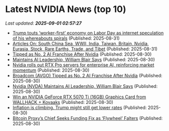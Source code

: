 # Latest NVIDIA News (top 10)
_Last updated: **2025-09-01 02:57:27**_

- [Trump touts ‘worker-first’ economy on Labor Day as internet speculation of his whereabouts spirals](https://www.foxnews.com/politics/trump-touts-worker-first-economy-labor-day-internet-speculation-his-whereabouts-spirals) (Published: 2025-08-31)
- [Articles On: South China Sea, WWII, India, Taiwan, Britain, Nvidia, Eurasia, Stock, Rare Earths, Trade, and Tibet](https://www.hoover.org/research/articles-south-china-sea-wwii-india-taiwan-britain-nvidia-eurasia-stock-rare-earths-trade) (Published: 2025-08-31)
- [Tipped as No. 2 AI Franchise After Nvidia](https://biztoc.com/x/16c3855b7a8ce289) (Published: 2025-08-30)
- [Maintains AI Leadership, William Blair Says](https://biztoc.com/x/7f86ac542dcdda57) (Published: 2025-08-30)
- [Nvidia rolls out RTX Pro servers for enterprise AI, reinforcing market momentum](https://www.digitimes.com/news/a20250829PD220/nvidia-rtx-demand-2025-ai-server.html) (Published: 2025-08-30)
- [Broadcom (AVGO) Tipped as No. 2 AI Franchise After Nvidia](https://finance.yahoo.com/news/broadcom-avgo-tipped-no-2-234119955.html) (Published: 2025-08-30)
- [Nvidia (NVDA) Maintains AI Leadership, William Blair Says](https://consent.yahoo.com/v2/collectConsent?sessionId=1_cc-session_1bca7f77-9aa8-4573-ad7a-930956e8f429) (Published: 2025-08-30)
- [Win an NVIDIA GeForce RTX 5070 Ti (16GB) Graphics Card from WALLHACK + Kovaaks](https://www.ozbargain.com.au/node/922082) (Published: 2025-08-30)
- [Inflation is climbing. Trump might still get lower rates](https://biztoc.com/x/8b7299d2275735b3) (Published: 2025-08-30)
- [Bitcoin Proxy’s Chief Seeks Funding Fix as ‘Flywheel’ Falters](https://biztoc.com/x/c63b645daec8abe8) (Published: 2025-08-30)
